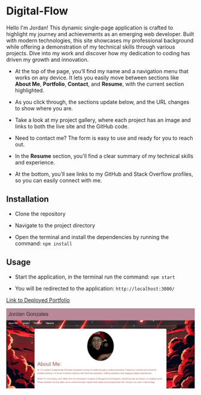 # Digital-Flow

Hello I'm Jordan! This dynamic single-page application is crafted to highlight my journey and achievements as an emerging web developer. Built with modern technologies, this site showcases my professional background while offering a demonstration of my technical skills through various projects. Dive into my work and discover how my dedication to coding has driven my growth and innovation.

- At the top of the page, you’ll find my name and a navigation menu that works on any device. It lets you easily move between sections like **About Me**, **Portfolio**, **Contact**, and **Resume**, with the current section highlighted.

- As you click through, the sections update below, and the URL changes to show where you are.

- Take a look at my project gallery, where each project has an image and links to both the live site and the GitHub code.

- Need to contact me? The form is easy to use and ready for you to reach out.

- In the **Resume** section, you'll find a clear summary of my technical skills and experience.

- At the bottom, you’ll see links to my GitHub and Stack Overflow profiles, so you can easily connect with me.


## Installation


- Clone the repository

- Navigate to the project directory

- Open the terminal and install the dependencies by running the command: `npm install`

## Usage

- Start the application, in the terminal run the command: `npm start`

- You will be redirected to the application: `http://localhost:3000/`

[Link to Deployed Portfolio](https://jordandigitalflow.netlify.app/)

![Screenshot of My Portfolio](./public/images/Screenshot%202024-09-26%20184922.png)

